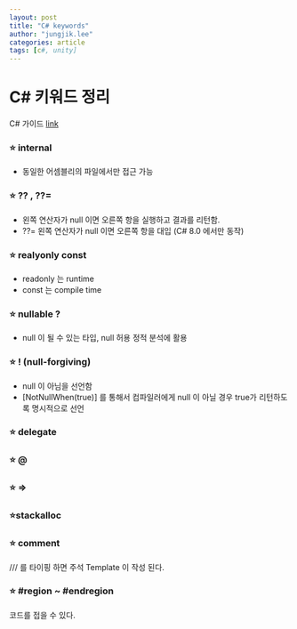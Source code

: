 ```yaml
---
layout: post
title: "C# keywords"
author: "jungjik.lee"
categories: article
tags: [c#, unity]
---
```


# C# 키워드 정리

C# 가이드 [link](https://docs.microsoft.com/ko-kr/dotnet/csharp/)

### :star: internal
- 동일한 어셈블리의 파일에서만 접근 가능

### :star: ?? , ??=
- 왼쪽 연산자가 null 이면 오른쪽 항을 실행하고 결과를 리턴함.
- ??= 왼쪽 연산자가 null 이면 오른쪽 항을 대입 (C# 8.0 에서만 동작)

### :star: realyonly const
- readonly 는 runtime
- const 는 compile time

### :star: nullable ?
- null 이 될 수 있는 타입, null 허용 정적 분석에 활용

### :star: ! (null-forgiving)
- null 이 아님을 선언함
- [NotNullWhen(true)] 를 통해서 컴파일러에게 null 이 아닐 경우 true가 리턴하도록 명시적으로 선언

### :star: delegate
### :star: @
### :star: =>
### :star:stackalloc

### :star: comment
/// 를 타이핑 하면 주석 Template 이 작성 된다.

### :star: #region ~ #endregion
코드를 접을 수 있다.